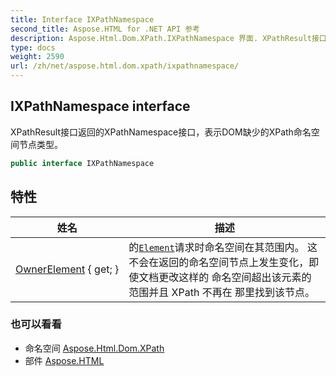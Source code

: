 ```yaml
---
title: Interface IXPathNamespace
second_title: Aspose.HTML for .NET API 参考
description: Aspose.Html.Dom.XPath.IXPathNamespace 界面. XPathResult接口返回的XPathNamespace接口表示DOM缺少的XPath命名空间节点类型
type: docs
weight: 2590
url: /zh/net/aspose.html.dom.xpath/ixpathnamespace/
---
```

## IXPathNamespace interface

XPathResult接口返回的XPathNamespace接口，表示DOM缺少的XPath命名空间节点类型。

```csharp
public interface IXPathNamespace
```

## 特性

| 姓名 | 描述 |
| --- | --- |
| [OwnerElement](../../aspose.html.dom.xpath/ixpathnamespace/ownerelement/) { get; } | 的[`Element`](../../aspose.html.dom/element/)请求时命名空间在其范围内。 这不会在返回的命名空间节点上发生变化，即使文档更改这样的 命名空间超出该元素的范围并且 XPath 不再在 那里找到该节点。 |

### 也可以看看

* 命名空间 [Aspose.Html.Dom.XPath](../../aspose.html.dom.xpath/)
* 部件 [Aspose.HTML](../../)


